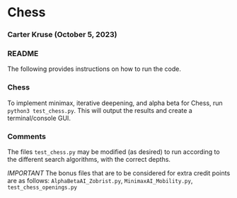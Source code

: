 # Chess
### Carter Kruse (October 5, 2023)

### README
The following provides instructions on how to run the code.

### Chess
To implement minimax, iterative deepening, and alpha beta for Chess, run `python3 test_chess.py`. This will output the results and create a terminal/console GUI.

### Comments
The files `test_chess.py` may be modified (as desired) to run according to the different search algorithms, with the correct depths.

*IMPORTANT*
The bonus files that are to be considered for extra credit points are as follows: `AlphaBetaAI_Zobrist.py`, `MinimaxAI_Mobility.py`, `test_chess_openings.py`